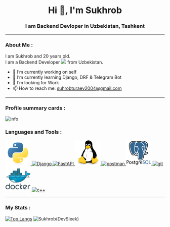 <h1 align="center">Hi 👋, I'm Sukhrob</h1>
<h3 align="center">I am Backend Devloper in Uzbekistan, Tashkent</h3>

---

### About Me :

I am Sukhrob and 20 years old. <br>
I am a Backend Developer <img src="https://media.giphy.com/media/WUlplcMpOCEmTGBtBW/giphy.gif" width="30"> from Uzbekistan.

- 🔭 I’m currently working on self
- 🌱 I’m currently learning Django, DRF & Telegram Bot
- 🤔 I’m looking for Work
- 📫 How to reach me: suhrobturaev2004@gmail.com
  
---
### Profile summary cards :
<img src="https://github-profile-summary-cards.vercel.app/api/cards/profile-details?username=DevSleek&theme=github_dark" alt="info">

### Languages and Tools :

  <a href="https://www.python.org" target="_blank" rel="noreferrer">
     <img src="https://raw.githubusercontent.com/devicons/devicon/master/icons/python/python-original.svg" alt="python" 
     width="80" height="80"/> 
  </a> 

  <a href="https://docs.djangoproject.com/en/4.2/" target="_blank" rel="noreferrer" style='display: inline'>
     <img src="https://cdn.worldvectorlogo.com/logos/django.svg" 
     alt="Django" width="80" height="80"/> 
   </a>

   <a href="https://fastapi.tiangolo.com/" target="_blank" rel="noreferrer" style='display: inline'>
     <img src="https://cdn.worldvectorlogo.com/logos/fastapi-1.svg" 
     alt="FastAPI" width="80" height="80"/> 
   </a>
    
  <a href="https://www.linux.org/" target="_blank" rel="noreferrer">
     <img src="https://raw.githubusercontent.com/devicons/devicon/master/icons/linux/linux-original.svg" alt="linux"   
    width="80" height="80"/> 
  </a> 
  
  <a href="https://postman.com" target="_blank" rel="noreferrer" style='display: inline'>
    <img src="https://www.vectorlogo.zone/logos/getpostman/getpostman-icon.svg" alt="postman" width="80" height="80"/> 
  </a> 
  
  <a href="https://www.postgresql.org" target="_blank" rel="noreferrer" style='display: inline'>
     <img src="https://raw.githubusercontent.com/devicons/devicon/master/icons/postgresql/postgresql-original-wordmark.svg" alt="postgresql" width="80" height="80"/> 
  </a>
  
  <a href="https://git-scm.com/" target="_blank" rel="noreferrer" style='display: inline'> 
     <img src="https://www.vectorlogo.zone/logos/git-scm/git-scm-icon.svg" alt="git" width="80" height="80"/> 
  </a>
    
   <a href="https://www.docker.com/" target="_blank" rel="noreferrer" style='display: inline'>
     <img src="https://raw.githubusercontent.com/devicons/devicon/master/icons/docker/docker-original-wordmark.svg" 
     alt="docker" width="80" height="80"/> 
   </a>

   <a href="https://devdocs.io/cpp/" target="_blank" rel="noreferrer" style='display: inline'>
     <img src="https://cdn.worldvectorlogo.com/logos/c.svg" 
     alt="c++" width="80" height="80"/> 
   </a>

---

### My Stats :
[![Top Langs](https://github-readme-stats.vercel.app/api/top-langs/?username=DevSleek&theme=github_dark&show_icons=true)](https://github.com/DevSleek/)
<img src="https://github-readme-stats.vercel.app/api?username=DevSleek&show_icons=true&theme=vision-friendly-dark" alt="Sukhrob(DevSleek)">


